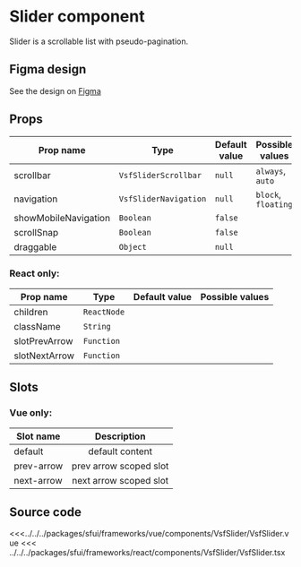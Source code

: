 # Slider component

Slider is a scrollable list with pseudo-pagination.

## Figma design

See the design on [Figma](https://www.figma.com/file/CWOkbpne0tDpSenT4ZEUTQ/%F0%9F%9B%A0-SFUI-2.0-%7C-Development?node-id=13996%3A24099)

## Props

| Prop name            | Type                  | Default value | Possible values     |
| -------------------- | --------------------- | ------------- | ------------------- |
| scrollbar            | `VsfSliderScrollbar`  | `null`        | `always`, `auto`    |
| navigation           | `VsfSliderNavigation` | `null`        | `block`, `floating` |
| showMobileNavigation | `Boolean`             | `false`       |                     |
| scrollSnap           | `Boolean`             | `false`       |                     |
| draggable            | `Object`              | `null`        |                     |

### React only:

| Prop name     | Type        | Default value | Possible values |
| ------------- | ----------- | ------------- | --------------- |
| children      | `ReactNode` |               |                 |
| className     | `String`    |               |                 |
| slotPrevArrow | `Function`  |               |                 |
| slotNextArrow | `Function`  |               |                 |

## Slots

### Vue only:

| Slot name  |      Description       |
| ---------- | :--------------------: |
| default    |    default content     |
| prev-arrow | prev arrow scoped slot |
| next-arrow | next arrow scoped slot |

## Source code

<<<../../../packages/sfui/frameworks/vue/components/VsfSlider/VsfSlider.vue
<<< ../../../packages/sfui/frameworks/react/components/VsfSlider/VsfSlider.tsx

